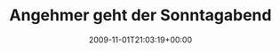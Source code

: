 ---
retweeted: false
source: <a href="http://twitter.com" rel="nofollow">Twitter Web Client</a>
entities:
  hashtags: []
  symbols: []
  user_mentions:
  - name: "@jens_p@mastodon.social"
    screen_name: udosson
    indices:
    - '42'
    - '50'
    id_str: '21851603'
    id: '21851603'
  urls: []
display_text_range:
- '0'
- '75'
favorite_count: '0'
id_str: '5346047592'
truncated: false
retweet_count: '0'
id: '5346047592'
created_at: Sun Nov 01 21:03:19 +0000 2009
favorited: false
full_text: 'Angehmer geht der Sonntagabend wohl kaum: [@udosson](https://twitter.com/udosson)
  in der Kulturwirtschaft.'
lang: de
tags:
- pesos:twitter
date: '2009-11-01T21:03:19+00:00'
src: https://twitter.com/bascht/status/5346047592
original_url: https://twitter.com/bascht/status/5346047592
type: twitter_tweet
text: 'Angehmer geht der Sonntagabend wohl kaum: [@udosson](https://twitter.com/udosson)
  in der Kulturwirtschaft.'
title: 'Angehmer geht der Sonntagabend '

---